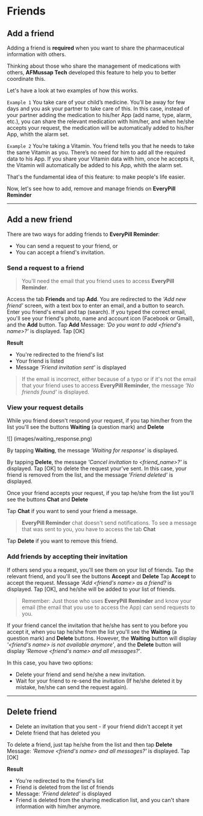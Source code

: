 # Friends

## Add a friend

Adding a friend is **required** when you want to share the pharmaceutical information with others. 

Thinking about those who share the management of medications with others, **AFMussap Tech** developed this feature to help you to better coordinate this.

Let's have a look at two examples of how this works.

`Example 1`
You take care of your child’s medicine. 
You’ll be away for few days and you ask your partner to take care of this. 
In this case, instead of your partner adding the medication to his/her App (add name, type, alarm, etc.), you can share the relevant medication with him/her, and when he/she accepts your request, the medication will be automatically added to his/her App, whith the alarm set.

`Example 2`
You’re taking a Vitamin.
You friend tells you that he needs to take the same Vitamin as you.
There’s no need for him to add all the required data to his App. If you share your Vitamin data with him, once he accepts it, the Vitamin will automatically be added to his App, whith the alarm set.

That's the fundamental idea of this feature: to make people's life easier.

Now, let's see how to add, remove and manage friends on **EveryPill Reminder**

-----

## Add a new friend

There are two ways for adding friends to **EveryPill Reminder**:

- You can send a request to your friend, or 
- You can accept a friend's invitation.

### Send a request to a friend

> You'll need the email that you friend uses to access **EveryPill Reminder**.

Access the tab **Friends** and tap **Add**.
You are redirected to the *'Add new friend'* screen, with a text box to enter an email, and a button to search.
Enter you friend's email and tap (search).
If you typed the correct email, you'll see your friend's photo, name and account icon (Facebook or Gmail), and the **Add** button.
Tap **Add**
Message: *'Do you want to add <friend's name>?'* is displayed.
Tap [OK]

**Result**
- You're redirected to the friend's list
- Your friend is listed
- Message *'Friend invitation sent'* is displayed

> If the email is incorrect, either because of a typo or if it's not the email that your friend uses to access **EveryPill Reminder**, the message *'No friends found'* is displayed.


### View your request details

While you friend doesn't respond your request, if you tap him/her from the list you'll see the buttons **Waiting** (a question mark) and **Delete**

![] (images/waiting_response.png)

By tapping **Waiting**, the message *'Waiting for <friend name> response'* is displayed.

By tapping **Delete**, the message *'Cancel invitation to <friend_name>?'* is displayed. Tap [OK] to delete the request your've sent. In this case, your friend is removed from the list, and the message *'Friend deleted'* is displayed.

Once your friend accepts your request, if you tap he/she from the list you'll see the buttons **Chat** and **Delete**

Tap **Chat** if you want to send your friend a message.

> **EveryPill Reminder** chat doesn't send notifications. To see a message that was sent to you, you have to access the tab **Chat**

Tap **Delete** if you want to remove this friend.


### Add friends by accepting their invitation

If others send you a request, you'll see them on your list of friends.
Tap the relevant friend, and you'll see the buttons **Accept** and **Delete**
Tap **Accept** to accept the request.
Message *'Add <friend's name> as a friend?* is displayed.
Tap [OK], and he/she will be added to your list of friends.

> Remember: Just those who uses **EveryPill Reminder** and know your email (the email that you use to access the App) can send requests to you.

If your friend cancel the invitation that he/she has sent to you before you accept it, when you tap he/she from the list you'll see the **Waiting** (a question mark) and **Delete** buttons. 
However, the **Waiting** button will display *'<friend's name> is not available anymore'*, and the **Delete** button will display *'Remove <friend's name> and all messages?'*. 

In this case, you have two options:

- Delete your friend and send he/she a new invitation.
- Wait for your friend to re-send the invitation (If he/she deleted it by mistake, he/she can send the request again).

-----
## Delete friend

- Delete an invitation that you sent - if your friend didn't accept it yet
- Delete friend that has deleted you

To delete a friend, just tap he/she from the list and then tap **Delete**
Message: *'Remove <friend's name> and all messages?'* is displayed.
Tap [OK]

**Result**
- You're redirected to the friend's list
- Friend is deleted from the list of friends
- Message: *'Friend deleted'* is displayed
- Friend is deleted from the sharing medication list, and you can't share information with him/her anymore.